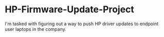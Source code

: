 # HP-Firmware-Update-Project
I'm tasked with figuring out a way to push HP driver updates to endpoint user laptops in the company.
